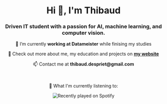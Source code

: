 <h1 align="center">Hi 👋, I'm Thibaud</h1>
<h3 align="center">Driven IT student with a passion for AI, machine learning, and computer vision.</h3>

<p align="center">🔭 I’m currently <strong>working at Datameister</strong> while finising my studies</p>
<p align="center"> 📝 Check out more about me, my education and projects on <strong><a href="https://tdspriet.github.io/" target="_blank">my website</a></strong>
<p align="center">📫 Contact me at <strong>thibaud.despriet@gmail.com</strong></p>
<br>
<p align="center">🎵 What I'm currently listening to:</p>
<p align="center">
  <img src="https://spotify-recently-played-readme.vercel.app/api?user=ps4squadsongs"
       alt="Recently played on Spotify" />
</p>
